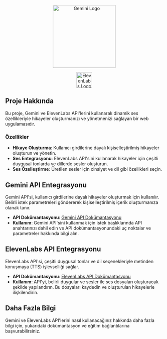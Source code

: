 <p align="center"><a href="https://gemini.com" target="_blank"><img src="https://www.gemini.com/_next/image?url=%2Fstatic%2Fimages%2Fgemini-hor-light-full-rgb%403x.png&w=256&q=75" width="200" alt="Gemini Logo"></a></p>

<p align="center"><a href="https://elevenlabs.io" target="_blank"><img src="https://mintlify.s3-us-west-1.amazonaws.com/elevenlabs-docs/logo/favicon.png" width="50" alt="ElevenLabs Logo"></a></p>


## Proje Hakkında

Bu proje, Gemini ve ElevenLabs API'lerini kullanarak dinamik ses özellikleriyle hikayeler oluşturmanızı ve yönetmenizi sağlayan bir web uygulamasıdır.

### Özellikler

- **Hikaye Oluşturma**: Kullanıcı girdilerine dayalı kişiselleştirilmiş hikayeler oluşturun ve yönetin.
- **Ses Entegrasyonu**: ElevenLabs API'sini kullanarak hikayeler için çeşitli duygusal tonlarda ve dillerde sesler oluşturun.
- **Ses Özelleştirme**: Üretilen sesler için cinsiyet ve dil gibi özellikleri seçin.

## Gemini API Entegrasyonu

Gemini API'si, kullanıcı girdilerine dayalı hikayeler oluşturmak için kullanılır. Belirli istek parametreleri göndererek kişiselleştirilmiş içerik oluşturmanıza olanak tanır.

- **API Dokümantasyonu**: [Gemini API Dokümantasyonu](https://gemini.com/api/docs)
- **Kullanım**: Gemini API'sini kullanmak için istek başlıklarında API anahtarınızı dahil edin ve API dokümantasyonundaki uç noktalar ve parametreler hakkında bilgi alın.

## ElevenLabs API Entegrasyonu

ElevenLabs API'si, çeşitli duygusal tonlar ve dil seçenekleriyle metinden konuşmaya (TTS) işlevselliği sağlar.

- **API Dokümantasyonu**: [ElevenLabs API Dokümantasyonu](https://elevenlabs.io/api/docs)
- **Kullanım**: API'yi, belirli duygular ve sesler ile ses dosyaları oluşturacak şekilde yapılandırın. Bu dosyaları kaydedin ve oluşturulan hikayelerle ilişkilendirin.

## Daha Fazla Bilgi

Gemini ve ElevenLabs API'lerini nasıl kullanacağınız hakkında daha fazla bilgi için, yukarıdaki dokümantasyon ve eğitim bağlantılarına başvurabilirsiniz.
